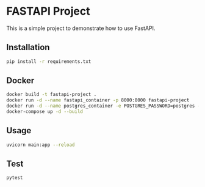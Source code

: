 FASTAPI Project
================

This is a simple project to demonstrate how to use FastAPI.

## Installation

```bash
pip install -r requirements.txt
```

## Docker

```bash
docker build -t fastapi-project .
docker run -d --name fastapi_container -p 8000:8000 fastapi-project
docker run -d --name postgres_container -e POSTGRES_PASSWORD=postgres -p 5432:5432 postgres:latest
docker-compose up -d --build
```

## Usage

```bash
uvicorn main:app --reload
```

## Test

```bash
pytest
```
